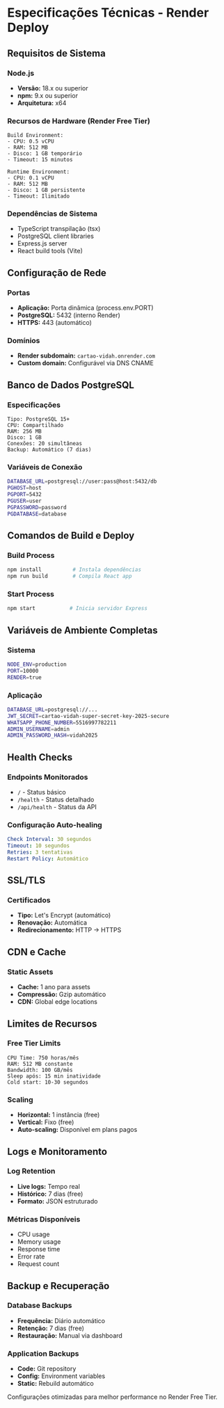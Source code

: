 # Especificações Técnicas - Render Deploy

## **Requisitos de Sistema**

### **Node.js**
- **Versão:** 18.x ou superior
- **npm:** 9.x ou superior  
- **Arquitetura:** x64

### **Recursos de Hardware (Render Free Tier)**
```
Build Environment:
- CPU: 0.5 vCPU
- RAM: 512 MB
- Disco: 1 GB temporário
- Timeout: 15 minutos

Runtime Environment:
- CPU: 0.1 vCPU
- RAM: 512 MB
- Disco: 1 GB persistente
- Timeout: Ilimitado
```

### **Dependências de Sistema**
- TypeScript transpilação (tsx)
- PostgreSQL client libraries
- Express.js server
- React build tools (Vite)

## **Configuração de Rede**

### **Portas**
- **Aplicação:** Porta dinâmica (process.env.PORT)
- **PostgreSQL:** 5432 (interno Render)
- **HTTPS:** 443 (automático)

### **Domínios**
- **Render subdomain:** `cartao-vidah.onrender.com`
- **Custom domain:** Configurável via DNS CNAME

## **Banco de Dados PostgreSQL**

### **Especificações**
```
Tipo: PostgreSQL 15+
CPU: Compartilhado
RAM: 256 MB
Disco: 1 GB
Conexões: 20 simultâneas
Backup: Automático (7 dias)
```

### **Variáveis de Conexão**
```bash
DATABASE_URL=postgresql://user:pass@host:5432/db
PGHOST=host
PGPORT=5432
PGUSER=user
PGPASSWORD=password
PGDATABASE=database
```

## **Comandos de Build e Deploy**

### **Build Process**
```bash
npm install          # Instala dependências
npm run build        # Compila React app
```

### **Start Process**
```bash
npm start           # Inicia servidor Express
```

## **Variáveis de Ambiente Completas**

### **Sistema**
```bash
NODE_ENV=production
PORT=10000
RENDER=true
```

### **Aplicação**
```bash
DATABASE_URL=postgresql://...
JWT_SECRET=cartao-vidah-super-secret-key-2025-secure
WHATSAPP_PHONE_NUMBER=5516997782211
ADMIN_USERNAME=admin
ADMIN_PASSWORD_HASH=vidah2025
```

## **Health Checks**

### **Endpoints Monitorados**
- `/` - Status básico
- `/health` - Status detalhado
- `/api/health` - Status da API

### **Configuração Auto-healing**
```yaml
Check Interval: 30 segundos
Timeout: 10 segundos
Retries: 3 tentativas
Restart Policy: Automático
```

## **SSL/TLS**

### **Certificados**
- **Tipo:** Let's Encrypt (automático)
- **Renovação:** Automática
- **Redirecionamento:** HTTP → HTTPS

## **CDN e Cache**

### **Static Assets**
- **Cache:** 1 ano para assets
- **Compressão:** Gzip automático
- **CDN:** Global edge locations

## **Limites de Recursos**

### **Free Tier Limits**
```
CPU Time: 750 horas/mês
RAM: 512 MB constante
Bandwidth: 100 GB/mês
Sleep após: 15 min inatividade
Cold start: 10-30 segundos
```

### **Scaling**
- **Horizontal:** 1 instância (free)
- **Vertical:** Fixo (free)
- **Auto-scaling:** Disponível em plans pagos

## **Logs e Monitoramento**

### **Log Retention**
- **Live logs:** Tempo real
- **Histórico:** 7 dias (free)
- **Formato:** JSON estruturado

### **Métricas Disponíveis**
- CPU usage
- Memory usage
- Response time
- Error rate
- Request count

## **Backup e Recuperação**

### **Database Backups**
- **Frequência:** Diário automático
- **Retenção:** 7 dias (free)
- **Restauração:** Manual via dashboard

### **Application Backups**
- **Code:** Git repository
- **Config:** Environment variables
- **Static:** Rebuild automático

Configurações otimizadas para melhor performance no Render Free Tier.